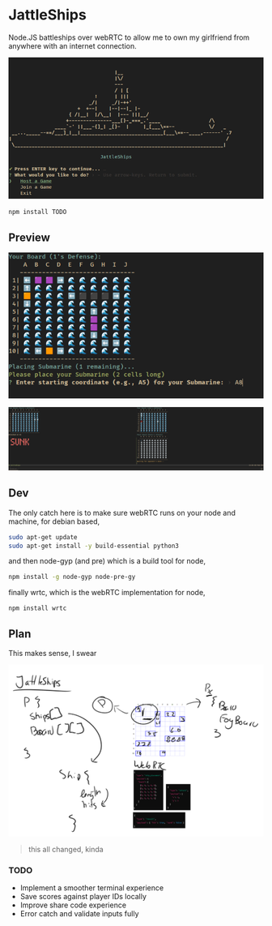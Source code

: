 # JattleShips

Node.JS battleships over webRTC to allow me to own my girlfriend from anywhere with an internet connection.

![img_2.png](img_2.png)

```sh
npm install TODO
```

## Preview

![img_3.png](img_3.png)

![img_1.png](img_1.png)

## Dev

The only catch here is to make sure webRTC runs on your node and machine, for debian based,

```sh
sudo apt-get update
sudo apt-get install -y build-essential python3
```

and then node-gyp (and pre) which is a build tool for node,

```sh
npm install -g node-gyp node-pre-gy
```

finally wrtc, which is the webRTC implementation for node,

```sh
npm install wrtc
```

## Plan

This makes sense, I swear

![alt text](plan.png)

> this all changed, kinda

### TODO

- Implement a smoother terminal experience
- Save scores against player IDs locally
- Improve share code experience
- Error catch and validate inputs fully
